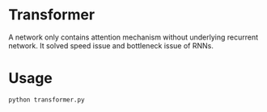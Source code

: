 # Transformer

A network only contains attention mechanism without underlying recurrent network. It solved speed issue and bottleneck issue of RNNs.


# Usage

```
python transformer.py
```
